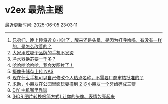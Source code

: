 # v2ex 最热主题

最近更新时间: 2025-06-05 23:03:11

--- 
1. [兄弟们，晚上睡将近 8 小时了，醒来还是头晕，是因为打呼噜吗，有没有一样的，是怎么改善的？](https://www.v2ex.com/t/1136430) 
2. [大家用过哪个品牌的手机不发烫](https://www.v2ex.com/t/1136445) 
3. [净水器换芯要一千多？](https://www.v2ex.com/t/1136476) 
4. [哈哈哈哈哈哈，我会发图片了！](https://www.v2ex.com/t/1136498) 
5. [摄像头储存上传 NAS](https://www.v2ex.com/t/1136481) 
6. [现在什么手机可以自己修改个人热点名称，不需要厂商审核批准的？](https://www.v2ex.com/t/1136532) 
7. [求助，小朋友在公园里面玩耍撞到 2 岁小朋友一个牙齿碎成三瓣](https://www.v2ex.com/t/1136566) 
8. [DIY 主机哪里靠谱](https://www.v2ex.com/t/1136514) 
9. [[HDR 图片转换极简方式] 让你的头像、表情包亮起来](https://www.v2ex.com/t/1136577) 
